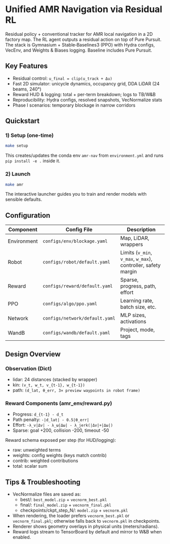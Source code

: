 # Unified AMR Navigation via Residual RL

Residual policy + conventional tracker for AMR local navigation in a 2D factory map. The RL agent outputs a residual action on top of Pure Pursuit. The stack is Gymnasium + Stable‑Baselines3 (PPO) with Hydra configs, VecEnv, and Weights & Biases logging. Baseline includes Pure Pursuit.

## Key Features
- Residual control: `u_final = clip(u_track + Δu)`
- Fast 2D simulator: unicycle dynamics, occupancy grid, DDA LiDAR (24 beams, 240°)
- Reward HUD & logging: total + per-term breakdown; logs to TB/W&B
- Reproducibility: Hydra configs, resolved snapshots, VecNormalize stats
- Phase I scenarios: temporary blockage in narrow corridors

## Quickstart

### 1) Setup (one-time)
```bash
make setup
```
This creates/updates the conda env `amr-nav` from `environment.yml` and runs `pip install -e .` inside it.

### 2) Launch
```bash
make amr
```
The interactive launcher guides you to train and render models with sensible defaults.

## Configuration

| Component | Config File | Description |
|-----------|-------------|-------------|
| Environment | `configs/env/blockage.yaml` | Map, LiDAR, wrappers |
| Robot | `configs/robot/default.yaml` | Limits (`v_min`, `v_max`, `w_max`), controller, safety margin |
| Reward | `configs/reward/default.yaml` | Sparse, progress, path, effort |
| PPO | `configs/algo/ppo.yaml` | Learning rate, batch size, etc. |
| Network | `configs/network/default.yaml` | MLP sizes, activations |
| WandB | `configs/wandb/default.yaml` | Project, mode, tags |

## Design Overview

### Observation (Dict)
- lidar: 24 distances (stacked by wrapper)
- kin: `(v_t, w_t, v_{t-1}, w_{t-1})`
- path: `(d_lat, θ_err, 3× preview waypoints in robot frame)`

### Reward Components (amr_env/reward.py)
- Progress: `d_{t-1} - d_t`
- Path penalty: `-|d_lat| - 0.5|θ_err|`
- Effort: `-λ_v|Δv| - λ_ω|Δω| - λ_jerk(|Δv|+|Δω|)`
- Sparse: goal +200, collision -200, timeout -50

Reward schema exposed per step (for HUD/logging):
- raw: unweighted terms
- weights: config weights (keys match contrib)
- contrib: weighted contributions
- total: scalar sum

## Tips & Troubleshooting
- VecNormalize files are saved as:
  - best/: `best_model.zip` + `vecnorm_best.pkl`
  - final/: `final_model.zip` + `vecnorm_final.pkl`
  - checkpoints/ckpt_step_N/: `model.zip` + `vecnorm.pkl`
- When rendering, the loader prefers `vecnorm_best.pkl` or `vecnorm_final.pkl`; otherwise falls back to `vecnorm.pkl` in checkpoints.
- Renderer shows geometry overlays in physical units (meters/radians).
- Reward logs stream to TensorBoard by default and mirror to W&B when enabled.
